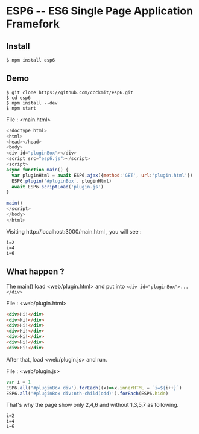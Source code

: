 # ESP6 -- ES6 Single Page Application Framefork

## Install

```
$ npm install esp6
```

## Demo

```
$ git clone https://github.com/ccckmit/esp6.git
$ cd esp6
$ npm install --dev
$ npm start
```

File : <main.html>

```js
<!doctype html>
<html>
<head></head>
<body>
<div id="pluginBox"></div>
<script src="esp6.js"></script>
<script>
async function main() {
  var pluginHtml = await ESP6.ajax({method:'GET', url:'plugin.html'})
  ESP6.plugin('#pluginBox', pluginHtml)
  await ESP6.scriptLoad('plugin.js')
}

main()
</script>
</body>
</html>
```

Visiting http://localhost:3000/main.html , you will see :

```
i=2
i=4
i=6
```

## What happen ?

The main() load <web/plugin.html> and put into `<div id="pluginBox">...</div>`

File : <web/plugin.html>

```html
<div>Hi!</div>
<div>Hi!</div>
<div>Hi!</div>
<div>Hi!</div>
<div>Hi!</div>
<div>Hi!</div>
<div>Hi!</div>
```

After that, load <web/plugin.js> and run.

File : <web/plugin.js>

```js
var i = 1
ESP6.all('#pluginBox div').forEach((x)=>x.innerHTML = `i=${i++}`)
ESP6.all('#pluginBox div:nth-child(odd)').forEach(ESP6.hide)
```

That's why the page show only 2,4,6 and without 1,3,5,7 as following.

```
i=2
i=4
i=6
```
